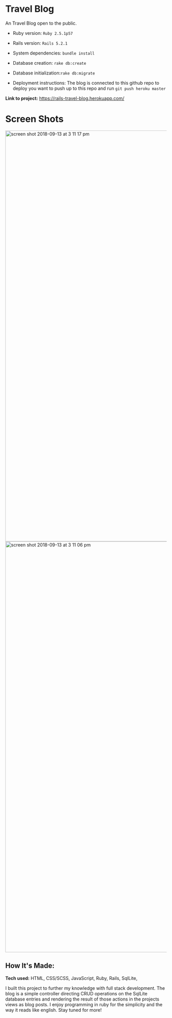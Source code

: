 # Travel Blog
An Travel Blog open to the public.

* Ruby version: `Ruby 2.5.1p57`

* Rails version: `Rails 5.2.1`

* System dependencies: `bundle install`

* Database creation: `rake db:create`

* Database initialization:`rake db:migrate`

* Deployment instructions: The blog is connected to this github repo to deploy you want to push up to this repo and run `git push heroku master`

**Link to project:** https://rails-travel-blog.herokuapp.com/

# Screen Shots
<img width="1280" alt="screen shot 2018-09-13 at 3 11 17 pm" src="https://user-images.githubusercontent.com/29260507/45510154-63485780-b767-11e8-967e-3c1eab43feb5.png">
<img width="1280" alt="screen shot 2018-09-13 at 3 11 06 pm" src="https://user-images.githubusercontent.com/29260507/45510166-6b07fc00-b767-11e8-8765-1fa0fb92c828.png">

## How It's Made:

**Tech used:** HTML, CSS/SCSS, JavaScript, Ruby, Rails, SqlLite, 

I built this project to further my knowledge with full stack development. The blog is a simple controller directing CRUD operations on the SqlLite database entries and rendering the result of those actions in the projects views as blog posts. I enjoy programming in ruby for the simplicity and the way it reads like english. Stay tuned for more!



